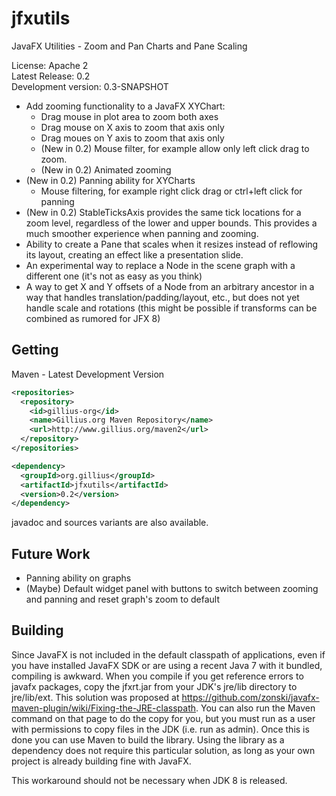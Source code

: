 jfxutils
========

JavaFX Utilities - Zoom and Pan Charts and Pane Scaling

License: Apache 2<br/>
Latest Release: 0.2<br/>
Development version: 0.3-SNAPSHOT

* Add zooming functionality to a JavaFX XYChart:
  * Drag mouse in plot area to zoom both axes
  * Drag mouse on X axis to zoom that axis only
  * Drag moues on Y axis to zoom that axis only
  * (New in 0.2) Mouse filter, for example allow only left click drag to zoom.
  * (New in 0.2) Animated zooming
* (New in 0.2) Panning ability for XYCharts
  * Mouse filtering, for example right click drag or ctrl+left click for panning
* (New in 0.2) StableTicksAxis provides the same tick locations for a zoom level, regardless of the lower and upper bounds. This provides a much smoother experience when panning and zooming.
* Ability to create a Pane that scales when it resizes instead of reflowing its layout, creating an effect like a presentation slide.
* An experimental way to replace a Node in the scene graph with a different one (it's not as easy as you think)
* A way to get X and Y offsets of a Node from an arbitrary ancestor in a way that handles translation/padding/layout, etc., but does not yet handle scale and rotations (this might be possible if transforms can be combined as rumored for JFX 8)

Getting
-------

Maven - Latest Development Version
```xml
<repositories>
  <repository>
    <id>gillius-org</id>
    <name>Gillius.org Maven Repository</name>
    <url>http://www.gillius.org/maven2</url>
  </repository>
</repositories>

<dependency>
  <groupId>org.gillius</groupId>
  <artifactId>jfxutils</artifactId>
  <version>0.2</version>
</dependency>
```

javadoc and sources variants are also available.

Future Work
-----------

* Panning ability on graphs
* (Maybe) Default widget panel with buttons to switch between zooming and panning and reset graph's zoom to default

Building
--------

Since JavaFX is not included in the default classpath of applications, even if you have installed JavaFX SDK or are using a recent Java 7 with it bundled, compiling is awkward. When you compile if you get reference errors to javafx packages, copy the jfxrt.jar from your JDK's jre/lib directory to jre/lib/ext. This solution was proposed at https://github.com/zonski/javafx-maven-plugin/wiki/Fixing-the-JRE-classpath. You can also run the Maven command on that page to do the copy for you, but you must run as a user with permissions to copy files in the JDK (i.e. run as admin). Once this is done you can use Maven to build the library. Using the library as a dependency does not require this particular solution, as long as your own project is already building fine with JavaFX.

This workaround should not be necessary when JDK 8 is released.

